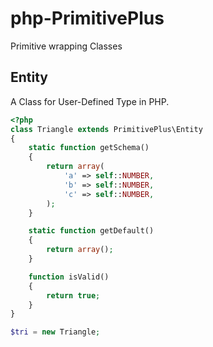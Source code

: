 php-PrimitivePlus
=================

Primitive wrapping Classes

## Entity

A Class for User-Defined Type in PHP.

```php
<?php
class Triangle extends PrimitivePlus\Entity
{
    static function getSchema()
    {
        return array(
            'a' => self::NUMBER,
            'b' => self::NUMBER,
            'c' => self::NUMBER,
        );
    }

    static function getDefault()
    {
        return array();
    }

    function isValid()
    {
        return true;
    }
}

$tri = new Triangle;
```
